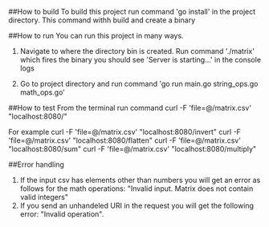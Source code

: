 ##How to build
To build this project run command 'go install' in the project directory.
This command withh build and create a binary 

##How to run
You can run this project in many ways.
1. Navigate to where the directory bin is created. 
Run command './matrix' which fires the binary
you should see 'Server is starting...' in the console logs

2. Go to project directory and run command 'go run main.go string_ops.go math_ops.go'

##How to test
From the terminal run command 
curl -F 'file=@<path>/matrix.csv' "localhost:8080/<function>"

For example
curl -F 'file=@<path>/matrix.csv' "localhost:8080/invert"
curl -F 'file=@<path>/matrix.csv' "localhost:8080/flatten"
curl -F 'file=@<path>/matrix.csv' "localhost:8080/sum"
curl -F 'file=@<path>/matrix.csv' "localhost:8080/multiply"

##Error handling
1. If the input csv has elements other than numbers you will get an error as follows for the math operations:
"Invalid input. Matrix does not contain valid integers"
2. If you send an unhandeled URI in the request you will get the following error:
"Invalid operation".
 